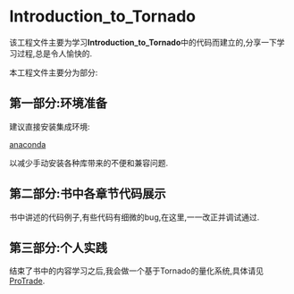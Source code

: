 # Introduction_to_Tornado
该工程文件主要为学习**Introduction_to_Tornado**中的代码而建立的,分享一下学习过程,总是令人愉快的.

本工程文件主要分为部分:

## 第一部分:环境准备
建议直接安装集成环境:

[anaconda](https://www.continuum.io/anaconda-overview)

以减少手动安装各种库带来的不便和兼容问题.

## 第二部分:书中各章节代码展示
书中讲述的代码例子,有些代码有细微的bug,在这里,一一改正并调试通过.

## 第三部分:个人实践
结束了书中的内容学习之后,我会做一个基于Tornado的量化系统,具体请见[ProTrade](https://github.com/XavierXia/ProTrade).
